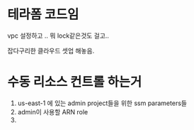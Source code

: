 # 테라폼 코드임

vpc 설정하고 .. 뭐 lock같은것도 걸고..

잡다구리한 클라우드 셋업 해놓음.

# 수동 리소스 컨트롤 하는거

1. us-east-1 에 있는 admin project들을 위한 ssm parameters들
2. admin이 사용할 ARN role
3.
